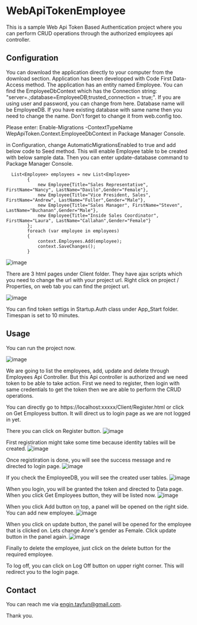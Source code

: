 # WebApiTokenEmployee

This is a sample Web Api Token Based Authentication project where you can perform CRUD operations through the authorized employees api controller.

## Configuration
You can download the application directly to your computer from the download section.
Application has been developped with Code First Data-Access method. The application has an entity named Employee. You can find the EmployeeDbContext which has the Connection string: "server=.;database=EmployeeDB;trusted_connection = true;". If you are using user and password, you can change from here. Database name will be EmployeeDB. If you have existing database with same name then you need to change the name. Don't forget to change it from web.config too.

Please enter: Enable-Migrations -ContextTypeName WepApiToken.Context.EmployeeDbContext in Package Manager Console.

in Configuration, change AutomaticMigrationsEnabled to true and add below code to Seed method. This will enable Employee table to be created with below sample data. Then you can enter update-database command to Package Manager Console.

      List<Employee> employees = new List<Employee>
            {
                new Employee{Title="Sales Representative", FirstName="Nancy", LastName="Davilo",Gender="Female"},
                new Employee{Title="Vice President, Sales", FirstName="Andrew", LastName="Fuller",Gender="Male"},
                new Employee{Title="Sales Manager", FirstName="Steven", LastName="Buchanan",Gender="Male"},
                new Employee{Title="Inside Sales Coordinator", FirstName="Laura", LastName="Callahan",Gender="Female"}
            };
            foreach (var employee in employees)
            {
                context.Employees.Add(employee);
                context.SaveChanges();
            }
            
![image](https://user-images.githubusercontent.com/71972947/152697456-dc5c9847-a440-411b-bef1-7b2a7c795218.png)

There are 3 html pages under Client folder. They have ajax scripts which you need to change the url with your project url. Right click on project / Properties, on web tab you can find the project url.

![image](https://user-images.githubusercontent.com/71972947/152697899-6f066478-d0ad-4463-90ac-2a873e8b7f8e.png)

You can find token settigs in Startup.Auth class under App_Start folder. Timespan is set to 10 minutes.

## Usage

You can run the project now.

![image](https://user-images.githubusercontent.com/71972947/152697975-b1c2e0b6-13e9-416b-ae00-4cfd9baf5a87.png)

We are going to list the employees, add, update and delete through Employees Api Controller. But this Api controller is authorized and we need token to be able to take action.
First we need to register, then login with same credentials to get the token then we are able to perform the CRUD operations.

You can directly go to https://localhost:xxxxx/Client/Register.html or click on Get Employess button. It will direct us to login page as we are not logged in yet.

There you can click on Register button.
![image](https://user-images.githubusercontent.com/71972947/152698180-b110db53-25d1-45e3-b212-27351ee74344.png)

First registiration might take some time because identity tables will be created.
![image](https://user-images.githubusercontent.com/71972947/152698195-48ec6013-451e-4492-a6f7-18da7bf175e2.png)

Once registiration is done, you will see the success message and re directed to login page.
![image](https://user-images.githubusercontent.com/71972947/152698288-f07381dd-d090-4cb9-8356-2d461639c27d.png)

 If you check the EmployeeDB, you will see the created user tables.
![image](https://user-images.githubusercontent.com/71972947/152698359-b8f9a4bb-1922-4e65-910b-8a5b9e83979b.png)

When you login, you will be granted the token and directed to Data page. When you click Get Employees button, they will be listed now.
![image](https://user-images.githubusercontent.com/71972947/152698408-7097103f-1f5b-4cf1-9073-94705472a94f.png)

When you click Add button on top, a panel will be opened on the right side. You can add new employee.
![image](https://user-images.githubusercontent.com/71972947/152698489-7fa2fc3c-f154-4626-ad88-0ae5322161d5.png)

When you click on update button, the panel will be opened for the employee that is clicked on. 
Lets change Anne's gender as Female. Click update button in the panel again.
![image](https://user-images.githubusercontent.com/71972947/152698632-10664823-1fee-40b3-9669-f96cc40e2249.png)

Finally to delete the employee, just click on the delete button for the required employee.

To log off, you can click on Log Off button on upper right corner. This will redirect you to the login page.

## Contact

You can reach me via engin.tayfun@gmail.com.

Thank you.

